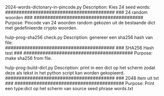 2024-words-dictonary-in-pincode.py
 Description: Kies 24 seed words:
                     ########################################
                     ###           24 random woorden      ###
                     ########################################
 Purpose:     Pincode van  24 woorden random gekozen uit de bestaande dict met
              gedefinieerde crypto woorden.


hulp-prog-sha256 check.py
 Description: genereer een sha256 hash van file:  
                     ########################################
                     ###         SHA256 Hash  test        ###
                     ########################################
 Purpose:     make sha256 from file.
 
hulp-prog-build-dict.py
 Description: 
 print in een dict op het scherm zodat deze als tekst in het python script kan 
 worden gekopieerd.
                     ########################################
                     ###           2048 item uit txt      ###
                     ########################################
 Purpose:     Print een type:dict op het scherm van source seed phrase words.txt
